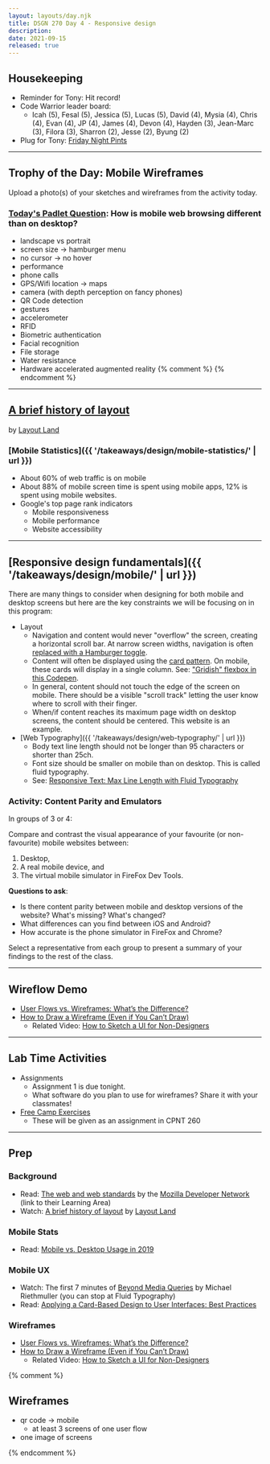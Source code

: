 ```yaml
---
layout: layouts/day.njk
title: DSGN 270 Day 4 - Responsive design
description: 
date: 2021-09-15
released: true
---
```


## Housekeeping
- Reminder for Tony: Hit record!
- Code Warrior leader board:
    - Icah (5), Fesal (5), Jessica (5), Lucas (5), David (4), Mysia (4), Chris (4), Evan (4), JP (4), James (4),  Devon (4), Hayden (3), Jean-Marc (3), Filora (3), Sharron (2), Jesse (2), Byung (2)
- Plug for Tony: [Friday Night Pints](https://www.meetup.com/pxandpints/events/280245328)

---

## Trophy of the Day: Mobile Wireframes
Upload a photo(s) of your sketches and wireframes from the activity today.

### [Today's Padlet Question](https://padlet.com/acidtone/fall_2021): How is mobile web browsing different than on desktop?

- landscape vs portrait
- screen size -> hamburger menu
- no cursor -> no hover
- performance
- phone calls
- GPS/Wifi location -> maps
- camera (with depth perception on fancy phones)
- QR Code detection
- gestures
- accelerometer
- RFID
- Biometric authentication
- Facial recognition
- File storage
- Water resistance
- Hardware accelerated augmented reality
{% comment %}
{% endcomment %}

---

## [A brief history of layout](https://youtu.be/E005mjqpZ9Y) 
by [Layout Land](https://www.youtube.com/c/LayoutLand/)

### [Mobile Statistics]({{ '/takeaways/design/mobile-statistics/' | url }})
- About 60% of web traffic is on mobile
- About 88% of mobile screen time is spent using mobile apps, 12% is spent using mobile websites.
- Google's top page rank indicators
    - Mobile responsiveness
    - Mobile performance
    - Website accessibility

---

## [Responsive design fundamentals]({{ '/takeaways/design/mobile/' | url }})
There are many things to consider when designing for both mobile and desktop screens but here are the key constraints we will be focusing on in this program:
- Layout
    - Navigation and content would never "overflow" the screen, creating a horizontal scroll bar. At narrow screen widths, navigation is often [replaced with a Hamburger toggle](https://codepen.io/acidtone/pen/xxqmWXb).
    - Content will often be displayed using the [card pattern](https://rubygarage.org/blog/card-based-design-best-practices). On mobile, these cards will display in a single column. See: ["Gridish" flexbox in this Codepen](https://codepen.io/acidtone/pen/ZEpgMGL).
    - In general, content should not touch the edge of the screen on mobile. There should be a visible "scroll track" letting the user know where to scroll with their finger.
    - When/if content reaches its maximum page width on desktop screens, the content should be centered. This website is an example.
- [Web Typography]({{ '/takeaways/design/web-typography/' | url }})
    - Body text line length should not be longer than 95 characters or shorter than 25ch.
    - Font size should be smaller on mobile than on desktop. This is called fluid typography.
    - See: [Responsive Text: Max Line Length with Fluid Typography](https://codepen.io/browsertherapy/pen/RwaJmbx)

### Activity: Content Parity and Emulators
In groups of 3 or 4:

Compare and contrast the visual appearance of your favourite (or non-favourite) mobile websites between:
1. Desktop,
2. A real mobile device, and
3. The virtual mobile simulator in FireFox Dev Tools.

**Questions to ask**:
- Is there content parity between mobile and desktop versions of the website? What's missing? What's changed?
- What differences can you find between iOS and Android?
- How accurate is the phone simulator in FireFox and Chrome? 

Select a representative from each group to present a summary of your findings to the rest of the class.

---

## Wireflow Demo
- [User Flows vs. Wireframes: What’s the Difference?](https://careerfoundry.com/en/blog/ux-design/user-flows-vs-wireframes/)
- [How to Draw a Wireframe (Even if You Can’t Draw)](https://www.nngroup.com/articles/draw-wireframe-even-if-you-cant-draw/)
    - Related Video: [How to Sketch a UI for Non-Designers](https://www.youtube.com/watch?v=X2CbeBojKVM)

---

## Lab Time Activities
- Assignments
    - Assignment 1 is due tonight.
    - What software do you plan to use for wireframes? Share it with your classmates! 
- [Free Camp Exercises](https://www.freecodecamp.org/learn/responsive-web-design/)
    - These will be given as an assignment in CPNT 260

---

## Prep
### Background
- Read: [The web and web standards](https://developer.mozilla.org/en-US/docs/Learn/Getting_started_with_the_web/The_web_and_web_standards) by the [Mozilla Developer Network](https://developer.mozilla.org/en-US/docs/Learn) (link to their Learning Area)
- Watch: [A brief history of layout](https://youtu.be/E005mjqpZ9Y) by [Layout Land](https://www.youtube.com/c/LayoutLand/)

### Mobile Stats
- Read: [Mobile vs. Desktop Usage in 2019](https://www.perficient.com/insights/research-hub/mobile-vs-desktop-usage-study)

### Mobile UX
- Watch: The first 7 minutes of [Beyond Media Queries](https://vimeo.com/235428198) by Michael Riethmuller (you can stop at Fluid Typography)
- Read: [Applying a Card-Based Design to User Interfaces: Best Practices](https://rubygarage.org/blog/card-based-design-best-practices)

### Wireframes
- [User Flows vs. Wireframes: What’s the Difference?](https://careerfoundry.com/en/blog/ux-design/user-flows-vs-wireframes/)
- [How to Draw a Wireframe (Even if You Can’t Draw)](https://www.nngroup.com/articles/draw-wireframe-even-if-you-cant-draw/)
    - Related Video: [How to Sketch a UI for Non-Designers](https://www.youtube.com/watch?v=X2CbeBojKVM)
    
{% comment %}

## Wireframes
- qr code -> mobile
    - at least 3 screens of one user flow
- one image of screens

{% endcomment %}